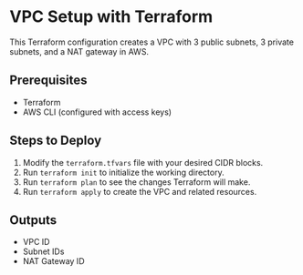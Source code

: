 # VPC Setup with Terraform

This Terraform configuration creates a VPC with 3 public subnets, 3 private subnets, and a NAT gateway in AWS. 

## Prerequisites
- Terraform
- AWS CLI (configured with access keys)

## Steps to Deploy
1. Modify the `terraform.tfvars` file with your desired CIDR blocks.
2. Run `terraform init` to initialize the working directory.
3. Run `terraform plan` to see the changes Terraform will make.
4. Run `terraform apply` to create the VPC and related resources.

## Outputs
- VPC ID
- Subnet IDs
- NAT Gateway ID
